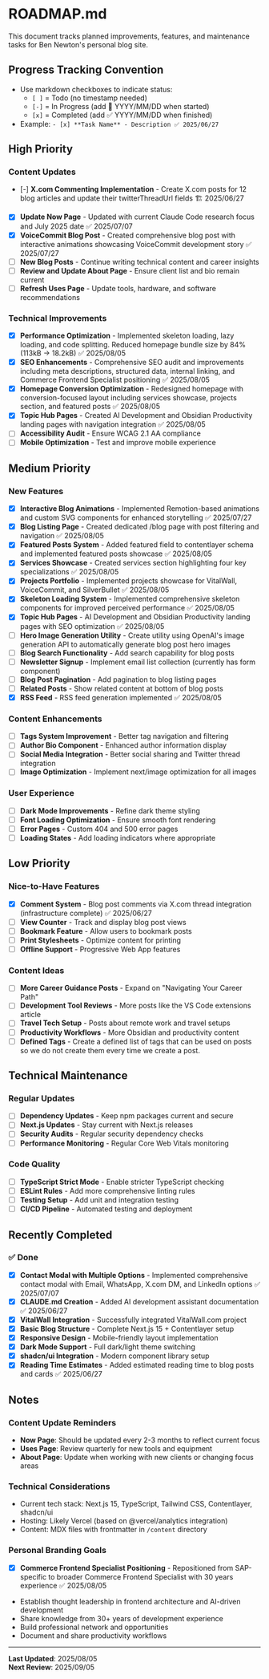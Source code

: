 # ROADMAP.md

This document tracks planned improvements, features, and maintenance tasks for Ben Newton's personal blog site.

## Progress Tracking Convention
- Use markdown checkboxes to indicate status:
  - `[ ]` = Todo (no timestamp needed)
  - `[-]` = In Progress (add 🚧 YYYY/MM/DD when started)
  - `[x]` = Completed (add ✅ YYYY/MM/DD when finished)
- Example: `- [x] **Task Name** - Description ✅ 2025/06/27`

## High Priority

### Content Updates
- [-] **X.com Commenting Implementation** - Create X.com posts for 12 blog articles and update their twitterThreadUrl fields 🏗️ 2025/06/27
- [x] **Update Now Page** - Updated with current Claude Code research focus and July 2025 date ✅ 2025/07/07
- [x] **VoiceCommit Blog Post** - Created comprehensive blog post with interactive animations showcasing VoiceCommit development story ✅ 2025/07/27
- [ ] **New Blog Posts** - Continue writing technical content and career insights
- [ ] **Review and Update About Page** - Ensure client list and bio remain current
- [ ] **Refresh Uses Page** - Update tools, hardware, and software recommendations

### Technical Improvements
- [x] **Performance Optimization** - Implemented skeleton loading, lazy loading, and code splitting. Reduced homepage bundle size by 84% (113kB → 18.2kB) ✅ 2025/08/05
- [x] **SEO Enhancements** - Comprehensive SEO audit and improvements including meta descriptions, structured data, internal linking, and Commerce Frontend Specialist positioning ✅ 2025/08/05
- [x] **Homepage Conversion Optimization** - Redesigned homepage with conversion-focused layout including services showcase, projects section, and featured posts ✅ 2025/08/05
- [x] **Topic Hub Pages** - Created AI Development and Obsidian Productivity landing pages with navigation integration ✅ 2025/08/05
- [ ] **Accessibility Audit** - Ensure WCAG 2.1 AA compliance
- [ ] **Mobile Optimization** - Test and improve mobile experience

## Medium Priority

### New Features
- [x] **Interactive Blog Animations** - Implemented Remotion-based animations and custom SVG components for enhanced storytelling ✅ 2025/07/27
- [x] **Blog Listing Page** - Created dedicated /blog page with post filtering and navigation ✅ 2025/08/05
- [x] **Featured Posts System** - Added featured field to contentlayer schema and implemented featured posts showcase ✅ 2025/08/05
- [x] **Services Showcase** - Created services section highlighting four key specializations ✅ 2025/08/05
- [x] **Projects Portfolio** - Implemented projects showcase for VitalWall, VoiceCommit, and SilverBullet ✅ 2025/08/05
- [x] **Skeleton Loading System** - Implemented comprehensive skeleton components for improved perceived performance ✅ 2025/08/05
- [x] **Topic Hub Pages** - AI Development and Obsidian Productivity landing pages with SEO optimization ✅ 2025/08/05
- [ ] **Hero Image Generation Utility** - Create utility using OpenAI's image generation API to automatically generate blog post hero images
- [ ] **Blog Search Functionality** - Add search capability for blog posts
- [ ] **Newsletter Signup** - Implement email list collection (currently has form component)
- [ ] **Blog Post Pagination** - Add pagination to blog listing pages
- [ ] **Related Posts** - Show related content at bottom of blog posts
- [x] **RSS Feed** - RSS feed generation implemented ✅ 2025/08/05

### Content Enhancements
- [ ] **Tags System Improvement** - Better tag navigation and filtering
- [ ] **Author Bio Component** - Enhanced author information display
- [ ] **Social Media Integration** - Better social sharing and Twitter thread integration
- [ ] **Image Optimization** - Implement next/image optimization for all images

### User Experience
- [ ] **Dark Mode Improvements** - Refine dark theme styling
- [ ] **Font Loading Optimization** - Ensure smooth font rendering
- [ ] **Error Pages** - Custom 404 and 500 error pages
- [ ] **Loading States** - Add loading indicators where appropriate

## Low Priority

### Nice-to-Have Features
- [x] **Comment System** - Blog post comments via X.com thread integration (infrastructure complete) ✅ 2025/06/27
- [ ] **View Counter** - Track and display blog post views
- [ ] **Bookmark Feature** - Allow users to bookmark posts
- [ ] **Print Stylesheets** - Optimize content for printing
- [ ] **Offline Support** - Progressive Web App features

### Content Ideas
- [ ] **More Career Guidance Posts** - Expand on "Navigating Your Career Path"
- [ ] **Development Tool Reviews** - More posts like the VS Code extensions article
- [ ] **Travel Tech Setup** - Posts about remote work and travel setups
- [ ] **Productivity Workflows** - More Obsidian and productivity content
- [ ] **Defined Tags** - Create a defined list of tags that can be used on posts so we do not create them every time we create a post.

## Technical Maintenance

### Regular Updates
- [ ] **Dependency Updates** - Keep npm packages current and secure
- [ ] **Next.js Updates** - Stay current with Next.js releases
- [ ] **Security Audits** - Regular security dependency checks
- [ ] **Performance Monitoring** - Regular Core Web Vitals monitoring

### Code Quality
- [ ] **TypeScript Strict Mode** - Enable stricter TypeScript checking
- [ ] **ESLint Rules** - Add more comprehensive linting rules
- [ ] **Testing Setup** - Add unit and integration testing
- [ ] **CI/CD Pipeline** - Automated testing and deployment

## Recently Completed

### ✅ Done
- [x] **Contact Modal with Multiple Options** - Implemented comprehensive contact modal with Email, WhatsApp, X.com DM, and LinkedIn options ✅ 2025/07/07
- [x] **CLAUDE.md Creation** - Added AI development assistant documentation ✅ 2025/06/27
- [x] **VitalWall Integration** - Successfully integrated VitalWall.com project
- [x] **Basic Blog Structure** - Complete Next.js 15 + Contentlayer setup
- [x] **Responsive Design** - Mobile-friendly layout implementation
- [x] **Dark Mode Support** - Full dark/light theme switching
- [x] **shadcn/ui Integration** - Modern component library setup
- [x] **Reading Time Estimates** - Added estimated reading time to blog posts and cards ✅ 2025/06/27

## Notes

### Content Update Reminders
- **Now Page**: Should be updated every 2-3 months to reflect current focus
- **Uses Page**: Review quarterly for new tools and equipment
- **About Page**: Update when working with new clients or changing focus areas

### Technical Considerations
- Current tech stack: Next.js 15, TypeScript, Tailwind CSS, Contentlayer, shadcn/ui
- Hosting: Likely Vercel (based on @vercel/analytics integration)
- Content: MDX files with frontmatter in `/content` directory

### Personal Branding Goals
- [x] **Commerce Frontend Specialist Positioning** - Repositioned from SAP-specific to broader Commerce Frontend Specialist with 30 years experience ✅ 2025/08/05
- Establish thought leadership in frontend architecture and AI-driven development
- Share knowledge from 30+ years of development experience
- Build professional network and opportunities
- Document and share productivity workflows

---

**Last Updated**: 2025/08/05  
**Next Review**: 2025/09/05